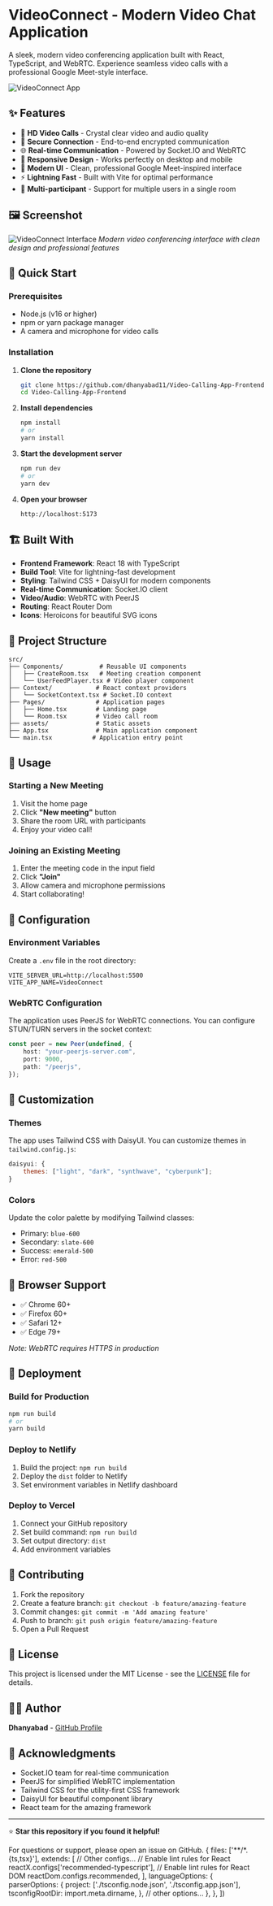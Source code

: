 # VideoConnect - Modern Video Chat Application

A sleek, modern video conferencing application built with React, TypeScript, and WebRTC. Experience seamless video calls with a professional Google Meet-style interface.

![VideoConnect App](./screenshots/app-preview.png)

## ✨ Features

-   🎥 **HD Video Calls** - Crystal clear video and audio quality
-   🔐 **Secure Connection** - End-to-end encrypted communication
-   🌐 **Real-time Communication** - Powered by Socket.IO and WebRTC
-   📱 **Responsive Design** - Works perfectly on desktop and mobile
-   🎨 **Modern UI** - Clean, professional Google Meet-inspired interface
-   ⚡ **Lightning Fast** - Built with Vite for optimal performance
-   👥 **Multi-participant** - Support for multiple users in a single room

## 🖼️ Screenshot

![VideoConnect Interface](./screenshots/app-preview.png)
_Modern video conferencing interface with clean design and professional features_

## 🚀 Quick Start

### Prerequisites

-   Node.js (v16 or higher)
-   npm or yarn package manager
-   A camera and microphone for video calls

### Installation

1. **Clone the repository**

    ```bash
    git clone https://github.com/dhanyabad11/Video-Calling-App-Frontend.git
    cd Video-Calling-App-Frontend
    ```

2. **Install dependencies**

    ```bash
    npm install
    # or
    yarn install
    ```

3. **Start the development server**

    ```bash
    npm run dev
    # or
    yarn dev
    ```

4. **Open your browser**
    ```
    http://localhost:5173
    ```

## 🏗️ Built With

-   **Frontend Framework**: React 18 with TypeScript
-   **Build Tool**: Vite for lightning-fast development
-   **Styling**: Tailwind CSS + DaisyUI for modern components
-   **Real-time Communication**: Socket.IO client
-   **Video/Audio**: WebRTC with PeerJS
-   **Routing**: React Router Dom
-   **Icons**: Heroicons for beautiful SVG icons

## 📁 Project Structure

```
src/
├── Components/          # Reusable UI components
│   ├── CreateRoom.tsx   # Meeting creation component
│   └── UserFeedPlayer.tsx # Video player component
├── Context/            # React context providers
│   └── SocketContext.tsx # Socket.IO context
├── Pages/              # Application pages
│   ├── Home.tsx        # Landing page
│   └── Room.tsx        # Video call room
├── assets/             # Static assets
├── App.tsx             # Main application component
└── main.tsx           # Application entry point
```

## 🎯 Usage

### Starting a New Meeting

1. Visit the home page
2. Click **"New meeting"** button
3. Share the room URL with participants
4. Enjoy your video call!

### Joining an Existing Meeting

1. Enter the meeting code in the input field
2. Click **"Join"**
3. Allow camera and microphone permissions
4. Start collaborating!

## 🔧 Configuration

### Environment Variables

Create a `.env` file in the root directory:

```env
VITE_SERVER_URL=http://localhost:5500
VITE_APP_NAME=VideoConnect
```

### WebRTC Configuration

The application uses PeerJS for WebRTC connections. You can configure STUN/TURN servers in the socket context:

```typescript
const peer = new Peer(undefined, {
    host: "your-peerjs-server.com",
    port: 9000,
    path: "/peerjs",
});
```

## 🎨 Customization

### Themes

The app uses Tailwind CSS with DaisyUI. You can customize themes in `tailwind.config.js`:

```javascript
daisyui: {
    themes: ["light", "dark", "synthwave", "cyberpunk"];
}
```

### Colors

Update the color palette by modifying Tailwind classes:

-   Primary: `blue-600`
-   Secondary: `slate-600`
-   Success: `emerald-500`
-   Error: `red-500`

## 📱 Browser Support

-   ✅ Chrome 60+
-   ✅ Firefox 60+
-   ✅ Safari 12+
-   ✅ Edge 79+

_Note: WebRTC requires HTTPS in production_

## 🚀 Deployment

### Build for Production

```bash
npm run build
# or
yarn build
```

### Deploy to Netlify

1. Build the project: `npm run build`
2. Deploy the `dist` folder to Netlify
3. Set environment variables in Netlify dashboard

### Deploy to Vercel

1. Connect your GitHub repository
2. Set build command: `npm run build`
3. Set output directory: `dist`
4. Add environment variables

## 🤝 Contributing

1. Fork the repository
2. Create a feature branch: `git checkout -b feature/amazing-feature`
3. Commit changes: `git commit -m 'Add amazing feature'`
4. Push to branch: `git push origin feature/amazing-feature`
5. Open a Pull Request

## 📄 License

This project is licensed under the MIT License - see the [LICENSE](LICENSE) file for details.

## 👨‍💻 Author

**Dhanyabad** - [GitHub Profile](https://github.com/dhanyabad11)

## 🙏 Acknowledgments

-   Socket.IO team for real-time communication
-   PeerJS for simplified WebRTC implementation
-   Tailwind CSS for the utility-first CSS framework
-   DaisyUI for beautiful component library
-   React team for the amazing framework

---

⭐ **Star this repository if you found it helpful!**

For questions or support, please open an issue on GitHub.
{
files: ['**/*.{ts,tsx}'],
extends: [
// Other configs...
// Enable lint rules for React
reactX.configs['recommended-typescript'],
// Enable lint rules for React DOM
reactDom.configs.recommended,
],
languageOptions: {
parserOptions: {
project: ['./tsconfig.node.json', './tsconfig.app.json'],
tsconfigRootDir: import.meta.dirname,
},
// other options...
},
},
])

```

```
